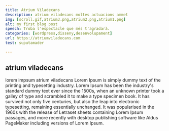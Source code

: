 ```yaml
---
title: Atrium Viladecans
description: atrium viladecans moltes actuacions ammet
img: [scroll.gif,atrium3.png,atrium2.png,atrium1.png]
alt: my first blog post
speech: Troba l'espectacle que més t'agradarà. 
categories: [wordpress,disseny,desenvolupament]
url: https://atriumviladecans.com
test: suputamader

---
```


## atrium viladecans

lorem impsum atrium viladecans Lorem Ipsum is simply dummy text of the printing and typesetting industry. Lorem Ipsum has been the industry's standard dummy text ever since the 1500s, when an unknown printer took a galley of type and scrambled it to make a type specimen book. It has survived not only five centuries, but also the leap into electronic typesetting, remaining essentially unchanged. It was popularised in the 1960s with the release of Letraset sheets containing Lorem Ipsum passages, and more recently with desktop publishing software like Aldus PageMaker including versions of Lorem Ipsum.